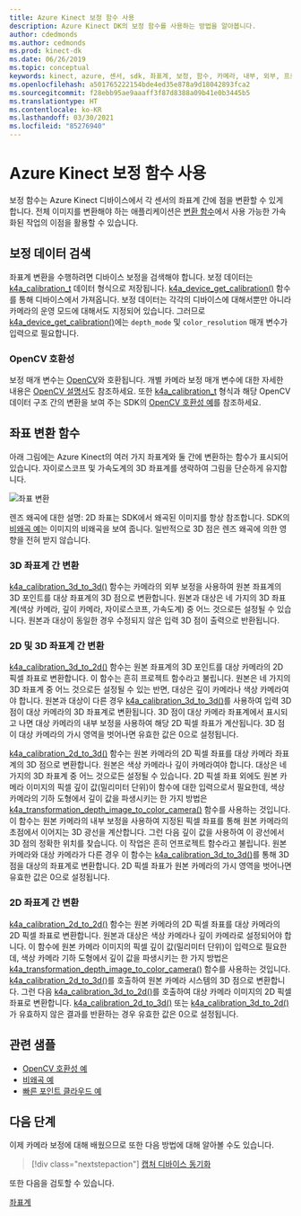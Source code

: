 ```yaml
---
title: Azure Kinect 보정 함수 사용
description: Azure Kinect DK의 보정 함수를 사용하는 방법을 알아봅니다.
author: cdedmonds
ms.author: cedmonds
ms.prod: kinect-dk
ms.date: 06/26/2019
ms.topic: conceptual
keywords: kinect, azure, 센서, sdk, 좌표계, 보정, 함수, 카메라, 내부, 외부, 프로젝트, 언프로젝트, 변환, rgb-d, 포인트 클라우드
ms.openlocfilehash: a501765222154bde4ed35e878a9d18042893fca2
ms.sourcegitcommit: f28ebb95ae9aaaff3f87d8388a09b41e0b3445b5
ms.translationtype: HT
ms.contentlocale: ko-KR
ms.lasthandoff: 03/30/2021
ms.locfileid: "85276940"
---
```

# <a name="use-azure-kinect-calibration-functions"></a>Azure Kinect 보정 함수 사용

보정 함수는 Azure Kinect 디바이스에서 각 센서의 좌표계 간에 점을 변환할 수 있게 합니다. 전체 이미지를 변환해야 하는 애플리케이션은 [변환 함수](use-image-transformation.md)에서 사용 가능한 가속화된 작업의 이점을 활용할 수 있습니다.

## <a name="retrieve-calibration-data"></a>보정 데이터 검색

좌표계 변환을 수행하려면 디바이스 보정을 검색해야 합니다. 보정 데이터는 [k4a_calibration_t](https://microsoft.github.io/Azure-Kinect-Sensor-SDK/master/structk4a__calibration__t.html#details) 데이터 형식으로 저장됩니다. [k4a_device_get_calibration()](https://microsoft.github.io/Azure-Kinect-Sensor-SDK/master/group___functions_ga4e43940d8d8db48da266c7a7842c8d78.html#ga4e43940d8d8db48da266c7a7842c8d78) 함수를 통해 디바이스에서 가져옵니다. 보정 데이터는 각각의 디바이스에 대해서뿐만 아니라 카메라의 운영 모드에 대해서도 지정되어 있습니다. 그러므로 [k4a_device_get_calibration()](https://microsoft.github.io/Azure-Kinect-Sensor-SDK/master/group___functions_ga4e43940d8d8db48da266c7a7842c8d78.html#ga4e43940d8d8db48da266c7a7842c8d78)에는 `depth_mode` 및 `color_resolution` 매개 변수가 입력으로 필요합니다.

### <a name="opencv-compatibility"></a>OpenCV 호환성

보정 매개 변수는 [OpenCV](https://opencv.org/)와 호환됩니다. 개별 카메라 보정 매개 변수에 대한 자세한 내용은 [OpenCV 설명서](https://docs.opencv.org/3.2.0/d9/d0c/group__calib3d.html#gga7041b2a9c8f9f8ee93a2796981bc5546a204766e24f2e413e7a7c9f8b9e93f16c)도 참조하세요. 또한 [k4a_calibration_t](https://microsoft.github.io/Azure-Kinect-Sensor-SDK/master/structk4a__calibration__t.html#details) 형식과 해당 OpenCV 데이터 구조 간의 변환을 보여 주는 SDK의 [OpenCV 호환성 예](https://github.com/Microsoft/Azure-Kinect-Sensor-SDK/tree/develop/examples/opencv_compatibility)를 참조하세요.

## <a name="coordinate-transformation-functions"></a>좌표 변환 함수

아래 그림에는 Azure Kinect의 여러 가지 좌표계와 둘 간에 변환하는 함수가 표시되어 있습니다. 자이로스코프 및 가속도계의 3D 좌표계를 생략하여 그림을 단순하게 유지합니다.

   ![좌표 변환](./media/how-to-guides/coordinate-transformation.png)

렌즈 왜곡에 대한 설명: 2D 좌표는 SDK에서 왜곡된 이미지를 항상 참조합니다. SDK의 [비왜곡 예](https://github.com/Microsoft/Azure-Kinect-Sensor-SDK/tree/develop/examples/undistort)는 이미지의 비왜곡을 보여 줍니다. 일반적으로 3D 점은 렌즈 왜곡에 의한 영향을 전혀 받지 않습니다.

### <a name="convert-between-3d-coordinate-systems"></a>3D 좌표계 간 변환

[k4a_calibration_3d_to_3d()](https://microsoft.github.io/Azure-Kinect-Sensor-SDK/master/group___functions_gaacd1eab997ef964b5e436afa5295726e.html#gaacd1eab997ef964b5e436afa5295726e) 함수는 카메라의 외부 보정을 사용하여 원본 좌표계의 3D 포인트를 대상 좌표계의 3D 점으로 변환합니다. 원본과 대상은 네 가지의 3D 좌표계(색상 카메라, 깊이 카메라, 자이로스코프, 가속도계) 중 어느 것으로든 설정될 수 있습니다. 원본과 대상이 동일한 경우 수정되지 않은 입력 3D 점이 출력으로 반환됩니다.

### <a name="convert-between-2d-and-3d-coordinate-systems"></a>2D 및 3D 좌표계 간 변환

[k4a_calibration_3d_to_2d()](https://microsoft.github.io/Azure-Kinect-Sensor-SDK/master/group___functions_ga2ed8b51d727425caa942aab190fc2ba9.html#ga2ed8b51d727425caa942aab190fc2ba9) 함수는 원본 좌표계의 3D 포인트를 대상 카메라의 2D 픽셀 좌표로 변환합니다. 이 함수는 흔히 프로젝트 함수라고 불립니다. 원본은 네 가지의 3D 좌표계 중 어느 것으로든 설정될 수 있는 반면, 대상은 깊이 카메라나 색상 카메라여야 합니다. 원본과 대상이 다른 경우 [k4a_calibration_3d_to_3d()](https://microsoft.github.io/Azure-Kinect-Sensor-SDK/master/group___functions_gaacd1eab997ef964b5e436afa5295726e.html#gaacd1eab997ef964b5e436afa5295726e)를 사용하여 입력 3D 점이 대상 카메라의 3D 좌표계로 변환됩니다. 3D 점이 대상 카메라 좌표계에서 표시되고 나면 대상 카메라의 내부 보정을 사용하여 해당 2D 픽셀 좌표가 계산됩니다. 3D 점이 대상 카메라의 가시 영역을 벗어나면 유효한 값은 0으로 설정됩니다.

[k4a_calibration_2d_to_3d()](https://microsoft.github.io/Azure-Kinect-Sensor-SDK/master/group___functions_ga664602bdb48dab38117a6c1d14b880de.html#ga664602bdb48dab38117a6c1d14b880de) 함수는 원본 카메라의 2D 픽셀 좌표를 대상 카메라 좌표계의 3D 점으로 변환합니다. 원본은 색상 카메라나 깊이 카메라여야 합니다. 대상은 네 가지의 3D 좌표계 중 어느 것으로든 설정될 수 있습니다. 2D 픽셀 좌표 외에도 원본 카메라 이미지의 픽셀 깊이 값(밀리미터 단위)이 함수에 대한 입력으로서 필요한데, 색상 카메라의 기하 도형에서 깊이 값을 파생시키는 한 가지 방법은 [k4a_transformation_depth_image_to_color_camera()](https://microsoft.github.io/Azure-Kinect-Sensor-SDK/master/group___functions_gafacffb5f781a9c2df30d4a16241cd514.html#gafacffb5f781a9c2df30d4a16241cd514) 함수를 사용하는 것입니다. 이 함수는 원본 카메라의 내부 보정을 사용하여 지정된 픽셀 좌표를 통해 원본 카메라의 초점에서 이어지는 3D 광선을 계산합니다. 그런 다음 깊이 값을 사용하여 이 광선에서 3D 점의 정확한 위치를 찾습니다. 이 작업은 흔히 언프로젝트 함수라고 불립니다. 원본 카메라와 대상 카메라가 다른 경우 이 함수는 [k4a_calibration_3d_to_3d()](https://microsoft.github.io/Azure-Kinect-Sensor-SDK/master/group___functions_gaacd1eab997ef964b5e436afa5295726e.html#gaacd1eab997ef964b5e436afa5295726e)를 통해 3D 점을 대상의 좌표계로 변환합니다. 2D 픽셀 좌표가 원본 카메라의 가시 영역을 벗어나면 유효한 값은 0으로 설정됩니다.

### <a name="converting-between-2d-coordinate-systems"></a>2D 좌표계 간 변환

[k4a_calibration_2d_to_2d()](https://microsoft.github.io/Azure-Kinect-Sensor-SDK/master/group___functions_ga3b6bf6dedbfe67468e2f895dcce68ed4.html#ga3b6bf6dedbfe67468e2f895dcce68ed4) 함수는 원본 카메라의 2D 픽셀 좌표를 대상 카메라의 2D 픽셀 좌표로 변환합니다. 원본과 대상은 색상 카메라나 깊이 카메라로 설정되어야 합니다. 이 함수에 원본 카메라 이미지의 픽셀 깊이 값(밀리미터 단위)이 입력으로 필요한데, 색상 카메라 기하 도형에서 깊이 값을 파생시키는 한 가지 방법은 [k4a_transformation_depth_image_to_color_camera()](https://microsoft.github.io/Azure-Kinect-Sensor-SDK/master/group___functions_gafacffb5f781a9c2df30d4a16241cd514.html#gafacffb5f781a9c2df30d4a16241cd514) 함수를 사용하는 것입니다. [k4a_calibration_2d_to_3d()](https://microsoft.github.io/Azure-Kinect-Sensor-SDK/master/group___functions_ga664602bdb48dab38117a6c1d14b880de.html#ga664602bdb48dab38117a6c1d14b880de)를 호출하여 원본 카메라 시스템의 3D 점으로 변환합니다. 그런 다음 [k4a_calibration_3d_to_2d()](https://microsoft.github.io/Azure-Kinect-Sensor-SDK/master/group___functions_ga2ed8b51d727425caa942aab190fc2ba9.html#ga2ed8b51d727425caa942aab190fc2ba9)를 호출하여 대상 카메라 이미지의 2D 픽셀 좌표로 변환합니다. [k4a_calibration_2d_to_3d()](https://microsoft.github.io/Azure-Kinect-Sensor-SDK/master/group___functions_ga664602bdb48dab38117a6c1d14b880de.html#ga664602bdb48dab38117a6c1d14b880ded) 또는 [k4a_calibration_3d_to_2d()](https://microsoft.github.io/Azure-Kinect-Sensor-SDK/master/group___functions_ga2ed8b51d727425caa942aab190fc2ba9.html#ga2ed8b51d727425caa942aab190fc2ba9)가 유효하지 않은 결과를 반환하는 경우 유효한 값은 0으로 설정됩니다.

## <a name="related-samples"></a>관련 샘플

- [OpenCV 호환성 예](https://github.com/Microsoft/Azure-Kinect-Sensor-SDK/tree/develop/examples/opencv_compatibility)
- [비왜곡 예](https://github.com/Microsoft/Azure-Kinect-Sensor-SDK/tree/develop/examples/undistort)
- [빠른 포인트 클라우드 예](https://github.com/Microsoft/Azure-Kinect-Sensor-SDK/tree/develop/examples/fastpointcloud)

## <a name="next-steps"></a>다음 단계

이제 카메라 보정에 대해 배웠으므로 또한 다음 방법에 대해 알아볼 수도 있습니다.
>[!div class="nextstepaction"]
>[캡처 디바이스 동기화](capture-device-synchronization.md)

또한 다음을 검토할 수 있습니다.

[좌표계](coordinate-systems.md)
